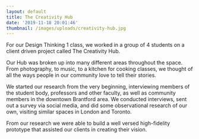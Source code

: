 ```yaml
---
layout: default
title: The Creativity Hub
date: '2019-11-18 20:01:46'
thumbnail: /images/uploads/creativity-hub.jpg
---
```

For our Design Thinking 1 class, we worked in a group of 4 students on a client driven project called The Creativity Hub.

Our Hub was broken up into many different areas throughout the space. From photography, to music, to a kitchen for cooking classes, we thought of all the ways people in our community love to tell their stories.

We started our research from the very beginning, interviewing members of the student body, professors and other faculty, as well as community members in the downtown Brantford area. We conducted interviews, sent out a survey via social media, and did some observational research of our own, visiting similar spaces in London and Toronto.

From our research we were able to build a well versed high-fidelity prototype that assisted our clients in creating their vision.
